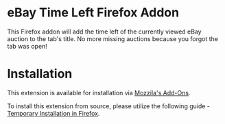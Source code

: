 eBay Time Left Firefox Addon
========

This Firefox addon will add the time left of the currently viewed eBay auction to the tab's title. No more missing auctions because you forgot the tab was open!

Installation
========

This extension is available for installation via [Mozzila's Add-Ons](https://addons.mozilla.org/en-US/firefox/addon/ebay-time-left).

To install this extension from source, please utilize the following guide - [Temporary Installation in Firefox](https://developer.mozilla.org/en-US/Add-ons/WebExtensions/Temporary_Installation_in_Firefox).